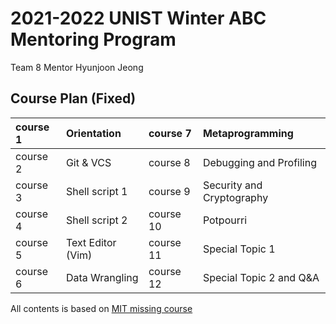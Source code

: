# 2021-2022 UNIST Winter ABC Mentoring Program

Team 8 Mentor Hyunjoon Jeong

## Course Plan (Fixed)  

course 1 | Orientation       | course 7  | Metaprogramming
:---|:---|:---|:---
course 2 | Git & VCS         | course 8  | Debugging and Profiling
course 3 | Shell script 1    | course 9  | Security and Cryptography
course 4 | Shell script 2    | course 10 | Potpourri
course 5 | Text Editor (Vim) | course 11 | Special Topic 1
course 6 | Data Wrangling    | course 12 | Special Topic 2 and Q&A 

All contents is based on <a href="https://missing.csail.mit.edu/2020/">MIT missing course</a>
